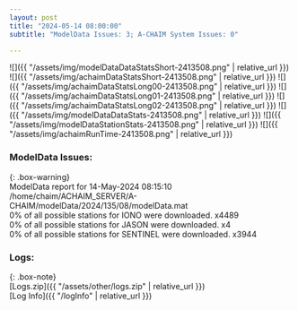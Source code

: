 ```yaml
---
layout: post
title: "2024-05-14 08:00:00"
subtitle: "ModelData Issues: 3; A-CHAIM System Issues: 0"

---
```


![]({{ "/assets/img/modelDataDataStatsShort-2413508.png" | relative_url }})
![]({{ "/assets/img/achaimDataStatsShort-2413508.png" | relative_url }})
![]({{ "/assets/img/achaimDataStatsLong00-2413508.png" | relative_url }})
![]({{ "/assets/img/achaimDataStatsLong01-2413508.png" | relative_url }})
![]({{ "/assets/img/achaimDataStatsLong02-2413508.png" | relative_url }})
![]({{ "/assets/img/modelDataDataStats-2413508.png" | relative_url }})
![]({{ "/assets/img/modelDataStationStats-2413508.png" | relative_url }})
![]({{ "/assets/img/achaimRunTime-2413508.png" | relative_url }})


### ModelData Issues:  
  
{: .box-warning}  
 ModelData report for 14-May-2024 08:15:10   
 /home/chaim/ACHAIM_SERVER/A-CHAIM/modelData/2024/135/08/modelData.mat   
 0% of all possible stations for IONO were downloaded. x4489   
 0% of all possible stations for JASON were downloaded. x4   
 0% of all possible stations for SENTINEL were downloaded. x3944   
  


### Logs:  
  
{: .box-note}  
[Logs.zip]({{ "/assets/other/logs.zip" | relative_url }})  
[Log Info]({{ "/logInfo" | relative_url }})  
